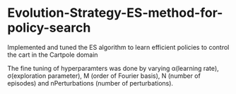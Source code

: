 # Evolution-Strategy-ES-method-for-policy-search
Implemented and tuned the ES algorithm to learn efficient policies to control the cart in the Cartpole domain

The fine tuning of hyperparamters was done by varying α(learning rate), σ(exploration parameter), M (order of Fourier basis), N (number of episodes) and nPerturbations (number of perturbations).
